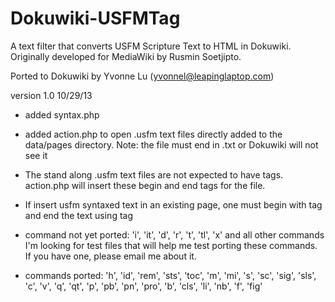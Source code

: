 Dokuwiki-USFMTag
=================

A text filter that converts USFM Scripture Text to HTML in Dokuwiki. Originally developed for MediaWiki by Rusmin 
Soetjipto.

Ported to Dokuwiki by Yvonne Lu (yvonnel@leapinglaptop.com)

version 1.0 10/29/13
- added syntax.php
- added action.php to open .usfm text files directly added to the data/pages directory.
    Note:  the file must end in .txt or Dokuwiki will not see it
- The stand along .usfm text files are not expected to have <USFM></UFSM> tags.
    action.php will insert these begin and end tags for the file.
- If insert usfm syntaxed text in an existing page, one must begin with <USFM> tag and end
    the text using </USFM> tag
- command not yet ported:
    'i', 'it', 'd', 'r', 't', 'tl', 'x' and all other commands
    I'm looking for test files that will help me test porting these commands.  
    If you have one, please email me about it.

- commands ported:
    'h', 'id', 'rem', 'sts', 'toc', 'm', 'mi', 's', 'sc', 'sig', 'sls', 'c', 'v', 'q', 'qt',
    'p', 'pb', 'pn', 'pro', 'b', 'cls', 'li', 'nb', 'f', 'fig'




